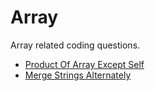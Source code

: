 # Array

Array related coding questions.
* [Product Of Array Except Self](./md/product_of_array_except_self.md)
* [Merge Strings Alternately](./md/merge_strings_alternately.md)
